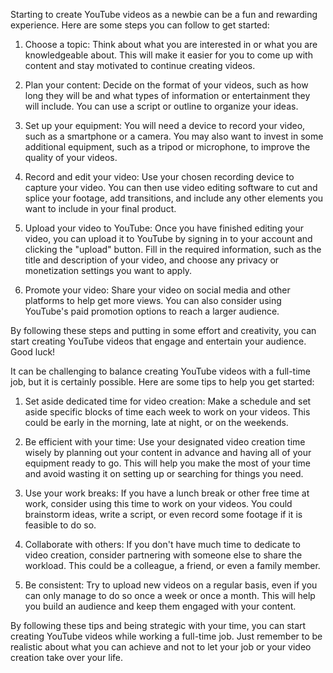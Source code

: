 <div class="markdown prose w-full break-words dark:prose-invert light"><p>Starting to create YouTube videos as a newbie can be a fun and rewarding experience. Here are some steps you can follow to get started:</p><ol><li><p>Choose a topic: Think about what you are interested in or what you are knowledgeable about. This will make it easier for you to come up with content and stay motivated to continue creating videos.</p></li><li><p>Plan your content: Decide on the format of your videos, such as how long they will be and what types of information or entertainment they will include. You can use a script or outline to organize your ideas.</p></li><li><p>Set up your equipment: You will need a device to record your video, such as a smartphone or a camera. You may also want to invest in some additional equipment, such as a tripod or microphone, to improve the quality of your videos.</p></li><li><p>Record and edit your video: Use your chosen recording device to capture your video. You can then use video editing software to cut and splice your footage, add transitions, and include any other elements you want to include in your final product.</p></li><li><p>Upload your video to YouTube: Once you have finished editing your video, you can upload it to YouTube by signing in to your account and clicking the "upload" button. Fill in the required information, such as the title and description of your video, and choose any privacy or monetization settings you want to apply.</p></li><li><p>Promote your video: Share your video on social media and other platforms to help get more views. You can also consider using YouTube's paid promotion options to reach a larger audience.</p></li></ol><p>By following these steps and putting in some effort and creativity, you can start creating YouTube videos that engage and entertain your audience. Good luck!</p></div>

<div class="markdown prose w-full break-words dark:prose-invert light"><p>It can be challenging to balance creating YouTube videos with a full-time job, but it is certainly possible. Here are some tips to help you get started:</p><ol><li><p>Set aside dedicated time for video creation: Make a schedule and set aside specific blocks of time each week to work on your videos. This could be early in the morning, late at night, or on the weekends.</p></li><li><p>Be efficient with your time: Use your designated video creation time wisely by planning out your content in advance and having all of your equipment ready to go. This will help you make the most of your time and avoid wasting it on setting up or searching for things you need.</p></li><li><p>Use your work breaks: If you have a lunch break or other free time at work, consider using this time to work on your videos. You could brainstorm ideas, write a script, or even record some footage if it is feasible to do so.</p></li><li><p>Collaborate with others: If you don't have much time to dedicate to video creation, consider partnering with someone else to share the workload. This could be a colleague, a friend, or even a family member.</p></li><li><p>Be consistent: Try to upload new videos on a regular basis, even if you can only manage to do so once a week or once a month. This will help you build an audience and keep them engaged with your content.</p></li></ol><p>By following these tips and being strategic with your time, you can start creating YouTube videos while working a full-time job. Just remember to be realistic about what you can achieve and not to let your job or your video creation take over your life.</p></div>
